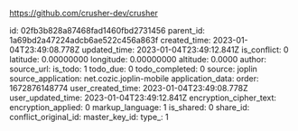 https://github.com/crusher-dev/crusher

id: 02fb3b828a87468fad1460fbd2731456
parent_id: 1a69bd2a47224adcb6ae522c456a863f
created_time: 2023-01-04T23:49:08.778Z
updated_time: 2023-01-04T23:49:12.841Z
is_conflict: 0
latitude: 0.00000000
longitude: 0.00000000
altitude: 0.0000
author: 
source_url: 
is_todo: 1
todo_due: 0
todo_completed: 0
source: joplin
source_application: net.cozic.joplin-mobile
application_data: 
order: 1672876148774
user_created_time: 2023-01-04T23:49:08.778Z
user_updated_time: 2023-01-04T23:49:12.841Z
encryption_cipher_text: 
encryption_applied: 0
markup_language: 1
is_shared: 0
share_id: 
conflict_original_id: 
master_key_id: 
type_: 1